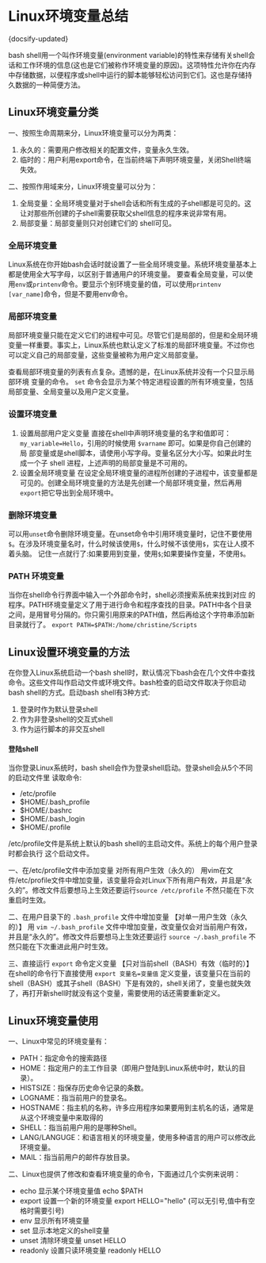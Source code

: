# Linux环境变量总结
{docsify-updated}

bash shell用一个叫作环境变量(environment variable)的特性来存储有关shell会话和工作环境的信息(这也是它们被称作环境变量的原因)。这项特性允许你在内存中存储数据，以便程序或shell中运行的脚本能够轻松访问到它们。这也是存储持久数据的一种简便方法。

## Linux环境变量分类
一、按照生命周期来分，Linux环境变量可以分为两类：
1. 永久的：需要用户修改相关的配置文件，变量永久生效。
2. 临时的：用户利用export命令，在当前终端下声明环境变量，关闭Shell终端失效。

二、按照作用域来分，Linux环境变量可以分为：
1. 全局变量：全局环境变量对于shell会话和所有生成的子shell都是可见的。这让对那些所创建的子shell需要获取父shell信息的程序来说非常有用。
2. 局部变量：局部变量则只对创建它们的 shell可见。

### 全局环境变量
Linux系统在你开始bash会话时就设置了一些全局环境变量。系统环境变量基本上都是使用全大写字母，以区别于普通用户的环境变量。
要查看全局变量，可以使用`env`或`printenv`命令。要显示个别环境变量的值，可以使用`printenv [var_name]`命令，但是不要用env命令。

### 局部环境变量
局部环境变量只能在定义它们的进程中可见。尽管它们是局部的，但是和全局环境变量一样重要。事实上，Linux系统也默认定义了标准的局部环境变量。不过你也可以定义自己的局部变量，这些变量被称为用户定义局部变量。

查看局部环境变量的列表有点复杂。遗憾的是，在Linux系统并没有一个只显示局部环境 变量的命令。 `set` 命令会显示为某个特定进程设置的所有环境变量，包括局部变量、全局变量以及用户定义变量。

### 设置环境变量
1. 设置局部用户定义变量
   直接在shell中声明环境变量的名字和值即可：`my_variable=Hello`，引用的时候使用 `$varname` 即可。如果是你自己创建的局 部变量或是shell脚本，请使用小写字母。变量名区分大小写。如果此时生成一个子 shell 进程，上述声明的局部变量是不可用的。
2. 设置全局环境变量
   在设定全局环境变量的进程所创建的子进程中，该变量都是可见的。创建全局环境变量的方法是先创建一个局部环境变量，然后再用`export`把它导出到全局环境中。

### 删除环境变量
可以用`unset`命令删除环境变量。在unset命令中引用环境变量时，记住不要使用`$`。在涉及环境变量名时，什么时候该使用`$`，什么时候不该使用`$`，实在让人摸不着头脑。 记住一点就行了:如果要用到变量，使用`$`;如果要操作变量，不使用`$`。

### PATH 环境变量
当你在shell命令行界面中输入一个外部命令时，shell必须搜索系统来找到对应 的程序。PATH环境变量定义了用于进行命令和程序查找的目录。PATH中各个目录之间，是用冒号分隔的。你只需引用原来的PATH值，然后再给这个字符串添加新目录就行了。
`export PATH=$PATH:/home/christine/Scripts`

## Linux设置环境变量的方法
在你登入Linux系统启动一个bash shell时，默认情况下bash会在几个文件中查找命令。这些文件叫作启动文件或环境文件。bash检查的启动文件取决于你启动bash shell的方式。启动bash shell有3种方式:
1. 登录时作为默认登录shell
2. 作为非登录shell的交互式shell
3. 作为运行脚本的非交互shell

#### 登陆shell
当你登录Linux系统时，bash shell会作为登录shell启动。登录shell会从5个不同的启动文件里 读取命令:
+ /etc/profile
+ $HOME/.bash_profile
+ $HOME/.bashrc
+ $HOME/.bash_login 
+ $HOME/.profile

/etc/profile文件是系统上默认的bash shell的主启动文件。系统上的每个用户登录时都会执行 这个启动文件。

一、在/etc/profile文件中添加变量 对所有用户生效（永久的）
用vim在文件/etc/profile文件中增加变量，该变量将会对Linux下所有用户有效，并且是“永久的”。修改文件后要想马上生效还要运行`source /etc/profile` 不然只能在下次重启时生效。

二、在用户目录下的 `.bash_profile` 文件中增加变量 【对单一用户生效（永久的）】
用 `vim ~/.bash_profile` 文件中增加变量，改变量仅会对当前用户有效，并且是“永久的”。修改文件后要想马上生效还要运行 `source ~/.bash_profile` 不然只能在下次重进此用户时生效。

三、直接运行 `export` 命令定义变量 【只对当前shell（BASH）有效（临时的）】
在shell的命令行下直接使用 `export 变量名=变量值`
定义变量，该变量只在当前的shell（BASH）或其子shell（BASH）下是有效的，shell关闭了，变量也就失效了，再打开新shell时就没有这个变量，需要使用的话还需要重新定义。

## Linux环境变量使用
一、Linux中常见的环境变量有：
+ PATH：指定命令的搜索路径
+ HOME：指定用户的主工作目录（即用户登陆到Linux系统中时，默认的目录）。
+ HISTSIZE：指保存历史命令记录的条数。
+ LOGNAME：指当前用户的登录名。
+ HOSTNAME：指主机的名称，许多应用程序如果要用到主机名的话，通常是从这个环境变量中来取得的
+ SHELL：指当前用户用的是哪种Shell。
+ LANG/LANGUGE：和语言相关的环境变量，使用多种语言的用户可以修改此环境变量。
+ MAIL：指当前用户的邮件存放目录。

二、Linux也提供了修改和查看环境变量的命令，下面通过几个实例来说明：
+ echo         显示某个环境变量值 echo $PATH
+ export   设置一个新的环境变量 export HELLO="hello" (可以无引号,值中有空格时需要引号)
+ env      显示所有环境变量
+ set      显示本地定义的shell变量  
+ unset        清除环境变量 unset HELLO
+ readonly     设置只读环境变量 readonly HELLO
